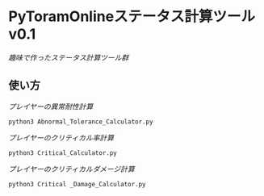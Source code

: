 # PyToramOnlineステータス計算ツール v0.1
*趣味で作ったステータス計算ツール群*

## 使い方
*プレイヤーの異常耐性計算*

`python3 Abnormal_Tolerance_Calculator.py`

*プレイヤーのクリティカル率計算*

`python3 Critical_Calculator.py`

*プレイヤーのクリティカルダメージ計算*

`python3 Critical _Damage_Calculator.py`

